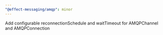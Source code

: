 ```yaml
---
"@effect-messaging/amqp": minor
---
```


Add configurable reconnectionSchedule and waitTimeout for AMQPChannel and AMQPConnection
